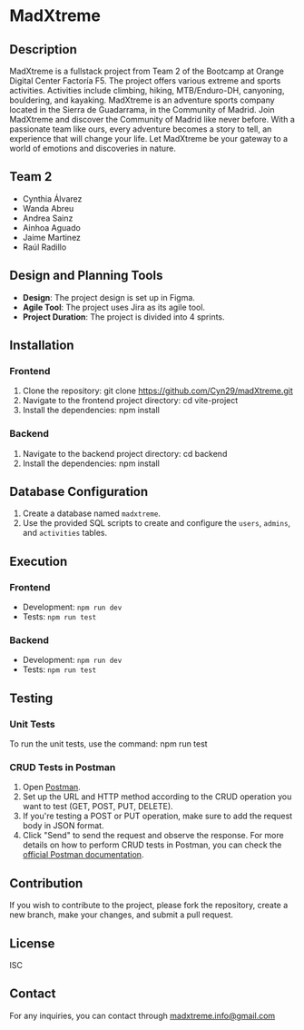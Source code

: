# MadXtreme
## Description
MadXtreme is a fullstack project from Team 2 of the Bootcamp at Orange Digital Center Factoría F5.
The project offers various extreme and sports activities. Activities include climbing, hiking, MTB/Enduro-DH, canyoning, bouldering, and kayaking.
MadXtreme is an adventure sports company located in the Sierra de Guadarrama, in the Community of Madrid.
Join MadXtreme and discover the Community of Madrid like never before.
With a passionate team like ours, every adventure becomes a story to tell, an experience that will change your life.
Let MadXtreme be your gateway to a world of emotions and discoveries in nature.
## Team 2
- Cynthia Álvarez
- Wanda Abreu
- Andrea Sainz
- Ainhoa Aguado
- Jaime Martinez
- Raúl Radillo
## Design and Planning Tools
- **Design**: The project design is set up in Figma.
- **Agile Tool**: The project uses Jira as its agile tool.
- **Project Duration**: The project is divided into 4 sprints.
## Installation
### Frontend
1. Clone the repository:
git clone https://github.com/Cyn29/madXtreme.git
2. Navigate to the frontend project directory:
cd vite-project
3. Install the dependencies:
npm install
### Backend
1. Navigate to the backend project directory:
cd backend
2. Install the dependencies:
npm install
## Database Configuration
1. Create a database named `madxtreme`.
2. Use the provided SQL scripts to create and configure the `users`, `admins`, and `activities` tables.
## Execution
### Frontend
- Development: `npm run dev`
- Tests: `npm run test`
### Backend
- Development: `npm run dev`
- Tests: `npm run test`
## Testing
### Unit Tests
To run the unit tests, use the command:
npm run test
### CRUD Tests in Postman
1. Open [Postman](https://www.postman.com/).
2. Set up the URL and HTTP method according to the CRUD operation you want to test (GET, POST, PUT, DELETE).
3. If you're testing a POST or PUT operation, make sure to add the request body in JSON format.
4. Click "Send" to send the request and observe the response.
For more details on how to perform CRUD tests in Postman, you can check the [official Postman documentation](https://learning.postman.com/docs/getting-started/introduction/).
## Contribution
If you wish to contribute to the project, please fork the repository, create a new branch, make your changes, and submit a pull request.
## License
ISC
## Contact
For any inquiries, you can contact through madxtreme.info@gmail.com